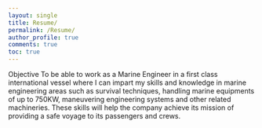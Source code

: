 ```yaml
---
layout: single
title: Resume/
permalink: /Resume/
author_profile: true
comments: true
toc: true
---
```

Objective
To be able to work as a Marine Engineer in a first class international vessel where I can impart my skills and knowledge in marine engineering areas such as survival techniques, handling marine equipments of up to 750KW, maneuvering engineering systems and other related machineries. These skills will help the company achieve its mission of providing a safe voyage to its passengers and crews.








